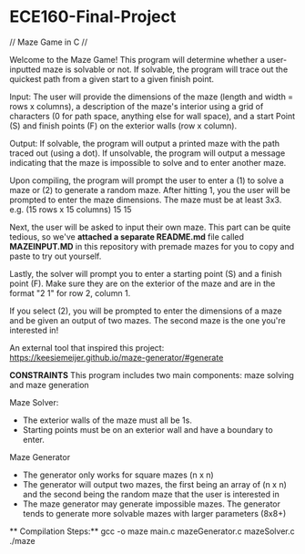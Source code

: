 # ECE160-Final-Project

// Maze Game in C //

Welcome to the Maze Game! This program will determine whether a user-inputted maze is solvable or not. If solvable, the program will trace out the quickest path from a given start to a given finish point. 

Input: 
The user will provide the dimensions of the maze (length and width = rows x columns), a description of the maze's interior using a grid of characters (0 for path space, anything else for wall space), and a start Point (S) and finish points (F) on the exterior walls (row x column).

Output:
If solvable, the program will output a printed maze with the path traced out (using a dot).
If unsolvable, the program will output a message indicating that the maze is impossible to solve and to enter another maze.

Upon compiling, the program will prompt the user to enter a (1) to solve a maze or (2) to generate a random maze.
After hitting 1, you the user will be prompted to enter the maze dimensions. The maze must be at least 3x3.
e.g. (15 rows x 15 columns)
15
15

Next, the user will be asked to input their own maze. This part can be quite tedious, so we've **attached a separate README.md** file called **MAZEINPUT.MD** in this repository with premade mazes for you to copy and paste to try out yourself.

Lastly, the solver will prompt you to enter a starting point (S) and a finish point (F). Make sure they are on the exterior of the maze and are in the format "2 1" for row 2, column 1.

If you select (2), you will be prompted to enter the dimensions of a maze and be given an output of two mazes. The second maze is the one you're interested in!

An external tool that inspired this project: 
https://keesiemeijer.github.io/maze-generator/#generate

**CONSTRAINTS**
This program includes two main components: maze solving and maze generation

Maze Solver:
  - The exterior walls of the maze must all be 1s.
  - Starting points must be on an exterior wall and have a boundary to enter.

Maze Generator
  - The generator only works for square mazes (n x n)
  - The generator will output two mazes, the first being an array of (n x n) and the second being the random maze that the user is interested in
  - The maze generator may generate impossible mazes. The generator tends to generate more solvable mazes with larger parameters (8x8+)

  **  Compilation Steps:**
gcc -o maze main.c mazeGenerator.c mazeSolver.c
./maze


